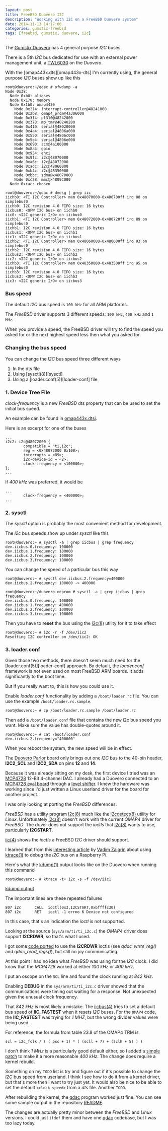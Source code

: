 ```yaml
---
layout: post
title: FreeBSD Duovero I2C
description: "Working with I2C on a FreeBSD Duovero system"
date: 2014-11-13 14:17:00
categories: gumstix-freebsd
tags: [freebsd, gumstix, duovero, i2c]
---
```


The [Gumstix Duovero][duovero] has 4 general purpose *I2C* buses. 

There is a 5th *I2C* bus dedicated for use with an external power management unit, a [TWL6030][twl6030] on the *Duovero*.

With the [omap443x.dts][omap443x-dts] I'm currently using, the general purpose *I2C* buses show up like this

    root@duovero:~/qdac # ofwdump -a
    Node 0x38:
      Node 0xb0: aliases
      Node 0x178: memory
      Node 0x1b0: omap4430
        Node 0x214: interrupt-controller@48241000
        Node 0x2b8: omap4_prcm@4a306000
        Node 0x314: pl310@48242000
        Node 0x378: mp_tmr@48240200
        Node 0x410: serial@48020000
        Node 0x4a4: serial@4806a000
        Node 0x550: serial@4806c000
        Node 0x5e4: serial@4806e000
        Node 0x690: scm@4a100000
        Node 0x8a4: gpio
        Node 0x954: ehci
        Node 0x9fc: i2c@48070000
        Node 0xa6c: i2c@48072000
        Node 0xadc: i2c@48060000
        Node 0xb4c: i2c@48350000
        Node 0xbbc: sdma@x48070000
        Node 0xc28: mmc@x4809C000
      Node 0xcac: chosen

    root@duovero:~/qdac # dmesg | grep iic
    iichb0: <TI I2C Controller> mem 0x48070000-0x480700ff irq 88 on simplebus0
    iichb0: I2C revision 4.0 FIFO size: 16 bytes
    iicbus0: <OFW I2C bus> on iichb0
    iic0: <I2C generic I/O> on iicbus0
    iichb1: <TI I2C Controller> mem 0x48072000-0x480720ff irq 89 on simplebus0
    iichb1: I2C revision 4.0 FIFO size: 16 bytes
    iicbus1: <OFW I2C bus> on iichb1
    iic1: <I2C generic I/O> on iicbus1
    iichb2: <TI I2C Controller> mem 0x48060000-0x480600ff irq 93 on simplebus0
    iichb2: I2C revision 4.0 FIFO size: 16 bytes
    iicbus2: <OFW I2C bus> on iichb2
    iic2: <I2C generic I/O> on iicbus2
    iichb3: <TI I2C Controller> mem 0x48350000-0x483500ff irq 95 on simplebus0
    iichb3: I2C revision 4.0 FIFO size: 16 bytes
    iicbus3: <OFW I2C bus> on iichb3
    iic3: <I2C generic I/O> on iicbus3

### Bus speed

The default *I2C* bus speed is `100 kHz` for all ARM platforms.

The *FreeBSD* driver supports 3 different speeds: `100 kHz`, `400 kHz` and `1 MHz`.

When you provide a speed, the FreeBSD driver will try to find the speed you asked for or the next highest speed less then what you asked for.

### Changing the bus speed

You can change the *I2C* bus speed three different ways

1. In the dts file
2. Using [sysctl(8)][sysctl]
3. Using a [loader.conf(5)][loader-conf] file

### 1. Device Tree File

*clock-frequency* is a new *FreeBSD* dts property that can be used to set the initial bus speed.
 
An example can be found in [omap443x.dtsi][omap443x-dtsi]. 

Here is an excerpt for one of the buses

    ...
    i2c2: i2c@48072000 { 
            compatible = "ti,i2c"; 
            reg = <0x48072000 0x100>; 
            interrupts = <89>; 
            i2c-device-id = <2>; 
            clock-frequency = <100000>; 
    }; 
    ...

If *400 kHz* was preferred, it would be

    ...
            clock-frequency = <400000>;
    ...

### 2. sysctl

The *sysctl* option is probably the most convenient method for development.

The *i2c* bus speeds show up under *sysctl* like this

    root@duovero:~ # sysctl -a | grep iicbus | grep frequency
    dev.iicbus.0.frequency: 100000
    dev.iicbus.1.frequency: 100000
    dev.iicbus.2.frequency: 100000
    dev.iicbus.3.frequency: 100000

You can change the speed of a particular bus this way

    root@duovero:~ # sysctl dev.iicbus.2.frequency=400000
    dev.iicbus.2.frequency: 100000 -> 400000

    root@duovero:~/duovero-eeprom # sysctl -a | grep iicbus | grep frequency
    dev.iicbus.0.frequency: 100000
    dev.iicbus.1.frequency: 400000
    dev.iicbus.2.frequency: 100000
    dev.iicbus.3.frequency: 100000

Then you have to **reset** the bus using the [i2c(8)][i2c] utility for it to take effect

    root@duovero:~ # i2c -r -f /dev/iic2
    Resetting I2C controller on /dev/iic2: OK

### 3. loader.conf

Given those two methods, there doesn't seem much need for the [loader.conf(5)][loader-conf] approach. By default, the *loader.conf* framework is not even used on most FreeBSD ARM boards. It adds significantly to the boot time. 

But if you really want to, this is how you could use it.

Enable *loader.conf* functionality by adding a `/boot/loader.rc` file. You can use the example `/boot/loader.rc.sample`.

    root@duovero:~ # cp /boot/loader.rc.sample /boot/loader.rc

Then add a `/boot/loader.conf` file that contains the new i2c bus speed you want. Make sure the value has double-quotes around it.

    root@duovero:~ # cat /boot/loader.conf
    dev.iicbus.2.frequency="400000"

When you reboot the system, the new speed will be in effect.

The [Duovero Parlor][duovero-parlor] board only brings out one *I2C* bus to the 40-pin header, **I2C2_SCL** and **I2C2_SDA** on pins **12** and **14**.

Because it was already sitting on my desk, the first device I tried was an [MCP4728][mcp4728] 12-Bit 4-channel DAC. I already had a Duovero connected to an [MCP4728 eval board][mcp4728-evalboard] through a [level shifter][level-shifter]. I knew the hardware was working since I'd just written a Linux userland driver for the board for another project. 

I was only looking at porting the *FreeBSD* differences.

*FreeBSD* has a utility program [i2c(8)][i2c] much like the [i2cdetect(8)][i2cdetect] utility for *Linux*. Unfortunately [i2c(8)][i2c] doesn't work with the current *OMAP4* driver for *FreeBSD*. The driver does not support the *ioctls* that [i2c(8)][i2c] wants to use, particularly **I2CSTART**.

[iic(4)][iic] shows the *ioctls* a FreeBSD I2C driver should support.

I learned that from this [interesting article][vzaigrin-i2c-ktrace] by [Vadim Zaigrin][vzaigrin] about using [ktrace(1)][ktrace] to debug the *I2C* bus on a Raspberry Pi.


Here's what the [kdump(1)][kdump] output looks like on the Duovero when running this command

    root@duovero:~ # ktrace -t+ i2c -s -f /dev/iic1

[kdump output][kdump-output]
 
The important lines are these repeated failures

    807 i2c      CALL  ioctl(0x3,I2CSTART,0xbffffc30)
    807 i2c      RET   ioctl -1 errno 6 Device not configured

In this case, that's an indication the *ioctl* is not supported.

Looking at the source (`sys/arm/ti/ti_i2c.c`) the *OMAP4* driver does support **I2CRDWR**, so that's what I used.

I got some [code ported][mcp4728-qdac-c] to use the **I2CRDWR** ioctls (see *qdac_write_reg()* and *qdac_read_regs()*), but still no joy communicating.

At this point I had no idea what *FreeBSD* was using for the *I2C* clock. I did know that the *MCP4728* worked at either *100 kHz* or *400 kHz*.

I put an oscope on the `SCL` line and found the clock running at *842 kHz*.

Enabling **DEBUG** in the `sys/arm/ti/ti_i2c.c` driver showed that the communications were timing out waiting for a response. Not unexpected given the unusual clock frequency.  

That *842 kHz* is most likely a mistake. The [iicbus(4)][iicbus] tries to set a default bus speed of **IIC_FASTEST** when it resets *I2C* buses. For the `OMAP4` code, the **IIC_FASTEST** was trying for *1 MHZ*, but the wrong divider values were being used.

For reference, the formula from table 23.8 of the OMAP4 TRM is

    scl = i2c_fclk / ( ( psc + 1) * ( (scll + 7) + (sclh + 5) ) )

I don't think *1 MHz* is a particularly good default either, so I added a [simple patch][default-speed-patch] to make it a more reasonable *400 kHz*. The change does require a kernel rebuild.

Something on my `TODO` list is try and figure out if it's possible to change the *I2C* bus speed from userland. I think I see how to do it from a kernel driver, but that's more then I want to try just yet. It would also be nice to be able to set the default `<clock-speed>` from a *dts* file. Another `TODO`.

After rebuilding the kernel, the [qdac][qdac] program worked just fine. You can see some sample output in the repository [README][qdac-readme]. 

The changes are actually pretty minor between the *FreeBSD* and *Linux* versions. I could just `ifdef` them and have one [qdac][qdac] codebase, but I was too lazy today.


[duovero]: https://store.gumstix.com/index.php/category/43/

[duovero-dts]: https://github.com/scottellis/duovero-freebsd/blob/master/sys/boot/fdt/dts/arm/duovero.dts

[omap443x-dtsi]: https://gist.github.com/scottellis/43a18509af1b05ce3565

[default-speed-patch]: https://github.com/scottellis/duovero-freebsd/blob/master/patches/omap4-i2c-default-speed.patch

[duovero-parlor]: https://store.gumstix.com/index.php/products/287/

[i2c]: http://www.freebsd.org/cgi/man.cgi?query=i2c&apropos=0&sektion=8&manpath=FreeBSD+11-current&arch=default&format=html

[i2cdetect]: http://linux.die.net/man/8/i2cdetect

[vzaigrin-i2c-ktrace]: http://vzaigrin.wordpress.com/2014/04/28/working-with-i2c-in-freebsd-on-raspberry-pi/

[vzaigrin]: http://vzaigrin.wordpress.com/

[ktrace]: http://www.freebsd.org/cgi/man.cgi?query=ktrace&apropos=0&sektion=0&manpath=FreeBSD+11-current&arch=default&format=html

[kdump]: http://www.freebsd.org/cgi/man.cgi?query=kdump&apropos=0&sektion=0&manpath=FreeBSD+11-current&arch=default&format=html

[kdump-output]: https://gist.github.com/scottellis/460c0bb15871a9ff3843

[mcp4728-qdac-c]: https://github.com/scottellis/qdac/blob/master/mcp4728-qdac.c

[qdac]: https://github.com/scottellis/qdac

[mcp4728]: http://ww1.microchip.com/downloads/en/DeviceDoc/22187E.pdf

[mcp4728-evalboard]: http://www.digikey.com/product-search/en/programmers-development-systems/evaluation-boards-digital-to-analog-converters-dacs/2622540?k=mcp4728

[iicbus]: http://www.freebsd.org/cgi/man.cgi?query=iicbus&apropos=0&sektion=4&manpath=FreeBSD+11-current&arch=default&format=html

[level-shifter]: https://www.sparkfun.com/products/12009

[qdac-readme]: https://github.com/scottellis/qdac/blob/master/README.md

[twl6030]: http://www.ti.com/product/twl6030

[iic]: http://www.freebsd.org/cgi/man.cgi?query=iic&sektion=4&apropos=0&manpath=FreeBSD+11-current
